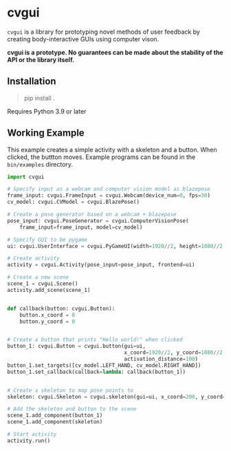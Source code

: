 # cvgui

`cvgui` is a library for prototyping novel methods of
user feedback by creating body-interactive GUIs using computer
vison.

**cvgui is a prototype. No guarantees can
be made about the stability of the API or the library itself.**

## Installation

> pip install .

Requires Python 3.9 or later

## Working Example

This example creates a simple activity with a skeleton and a button.
When clicked, the buttton moves. Example programs can be found in the
`bin/examples` directory.

```python
import cvgui

# Specify input as a webcam and computer vision model as blazepose
frame_input: cvgui.FrameInput = cvgui.Webcam(device_num=0, fps=30)
cv_model: cvgui.CVModel = cvgui.BlazePose()

# Create a pose generator based on a webcam + blazepose
pose_input: cvgui.PoseGenerator = cvgui.ComputerVisionPose(
    frame_input=frame_input, model=cv_model)

# Specify GUI to be pygame
ui: cvgui.UserInterface = cvgui.PyGameUI(width=1920//2, height=1080//2, fps=60)

# Create activity
activity = cvgui.Activity(pose_input=pose_input, frontend=ui)

# Create a new scene
scene_1 = cvgui.Scene()
activity.add_scene(scene_1)


def callback(button: cvgui.Button):
    button.x_coord = 0
    button.y_coord = 0


# Create a button that prints "Hello world!" when clicked
button_1: cvgui.Button = cvgui.button(gui=ui,
                                      x_coord=1920//2, y_coord=1080//2,
                                      activation_distance=100)
button_1.set_targets([cv_model.LEFT_HAND, cv_model.RIGHT_HAND])
button_1.set_callback(callback=lambda: callback(button_1))


# Create a skeleton to map pose points to
skeleton: cvgui.Skeleton = cvgui.skeleton(gui=ui, x_coord=200, y_coord=200)

# Add the skeleton and button to the scene
scene_1.add_component(button_1)
scene_1.add_component(skeleton)

# Start activity
activity.run()
```
